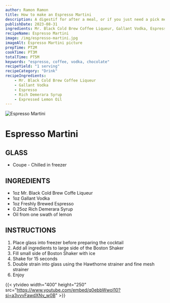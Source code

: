 ```yaml
---
author: Ramon Ramon
title: How to make an Espresso Martini
description: A digestif for after a meal, or if you just need a pick me up to keep the party going
publishDate: 2023-08-31
ingredients: Mr. Black Cold Brew Coffee Liqueur, Gallant Vodka, Espresso, Rich Demerara Syrup, Lemon
recipeName: Espresso Martini
image: /img/espresso-martini.jpg
imageAlt: Espresso Martini picture
prepTime: PT2M
cookTime: PT3M
totalTime: PT5M
keywords: "espresso, coffee, vodka, chocolate"
recipeYield: "1 serving"
recipeCategory: "Drink"
recipeIngredients:
    - Mr. Black Cold Brew Coffee Liqueur
    - Gallant Vodka
    - Espresso
    - Rich Demerara Syrup
    - Expressed Lemon Oil
---
```


![Espresso Martini](/img/espresso-martini.jpg "Picture of Espresso Martini")

# Espresso Martini

## GLASS

-   Coupe - Chilled in freezer

## INGREDIENTS

-   1oz Mr. Black Cold Brew Coffe Liqueur
-   1oz Gallant Vodka
-   1oz Freshly Brewed Espresso
-   0.25oz Rich Demerara Syrup
-   Oil from one swath of lemon

## INSTRUCTIONS

1. Place glass into freezer before preparing the cocktail
2. Add all ingredients to large side of the Boston Shaker
3. Fill small side of Boston Shaker with ice
4. Shake for 15 seconds
5. Double strain into glass using the Hawthorne strainer and fine mesh strainer
7. Enjoy

{{< ytvideo width="400" height="250" src="https://www.youtube.com/embed/q0ebbWwoI10?si=a3vvvFawdXNv_w0B" >}}
